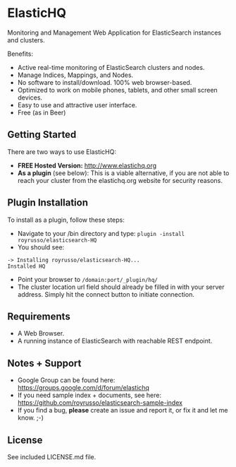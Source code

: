 ElasticHQ
=========

Monitoring and Management Web Application for ElasticSearch instances and clusters.

Benefits:
* Active real-time monitoring of ElasticSearch clusters and nodes.
* Manage Indices, Mappings, and Nodes.
* No software to install/download. 100% web browser-based.
* Optimized to work on mobile phones, tablets, and other small screen devices.
* Easy to use and attractive user interface.
* Free (as in Beer)

Getting Started
---------------

There are two ways to use ElasticHQ:

* **FREE Hosted Version:** http://www.elastichq.org
* **As a plugin** (see below): This is a viable alternative, if you are not able to reach your cluster from the elastichq.org website for security reasons.
 
Plugin Installation
-------------------

To install as a plugin, follow these steps:
* Navigate to your /bin directory and type: ```plugin -install royrusso/elasticsearch-HQ``` 
* You should see:
```
-> Installing royrusso/elasticsearch-HQ...
Installed HQ
```
* Point your browser to ```/domain:port/_plugin/hq/```
* The cluster location url field should already be filled in with your server address. Simply hit the connect button to initiate connection.  

Requirements
------------
* A Web Browser.
* A running instance of ElasticSearch with reachable REST endpoint.

Notes + Support
------------
* Google Group can be found here: https://groups.google.com/d/forum/elastichq
* If you need sample index + documents, see here: https://github.com/royrusso/elasticsearch-sample-index
* If you find a bug, **please** create an issue and report it, or fix it and let me know. ;-)
 
License
------------
See included LICENSE.md file.
